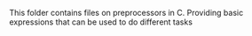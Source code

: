 This folder contains files on preprocessors in C.
Providing basic expressions that can be used to do different tasks
